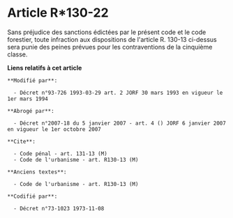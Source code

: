# Article R*130-22

Sans préjudice des sanctions édictées par le présent code et le code forestier, toute infraction aux dispositions de
l'article R. 130-13 ci-dessus sera punie des peines prévues pour les contraventions de la cinquième classe.

**Liens relatifs à cet article**

	**Modifié par**:

	  - Décret n°93-726 1993-03-29 art. 2 JORF 30 mars 1993 en vigueur le 1er mars 1994

	**Abrogé par**:

	  - Décret n°2007-18 du 5 janvier 2007 - art. 4 () JORF 6 janvier 2007 en vigueur le 1er octobre 2007

	**Cite**:

	  - Code pénal - art. 131-13 (M)
	  - Code de l'urbanisme - art. R130-13 (M)

	**Anciens textes**:

	  - Code de l'urbanisme - art. R130-13 (M)

	**Codifié par**:

	  - Décret n°73-1023 1973-11-08

